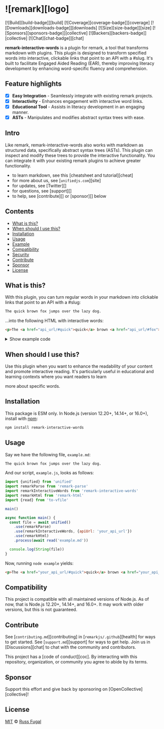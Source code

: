 # ![remark][logo]

[![Build][build-badge]][build]
[![Coverage][coverage-badge]][coverage]
[![Downloads][downloads-badge]][downloads]
[![Size][size-badge]][size]
[![Sponsors][sponsors-badge]][collective]
[![Backers][backers-badge]][collective]
[![Chat][chat-badge]][chat]

**remark-interactive-words** is a plugin for remark, a tool that transforms markdown with plugins. This plugin is designed to transform specified words into interactive, clickable links that point to an API with a #slug. It's built to facilitate Engaged Aided Reading (EAR), thereby improving literacy development by enhancing word-specific fluency and comprehension.

## Feature highlights

*   [x] **Easy Integration** - Seamlessly integrate with existing remark projects.
*   [x] **Interactivity** - Enhances engagement with interactive word links.
*   [x] **Educational Tool** - Assists in literacy development in an engaging manner.
*   [x] **ASTs** - Manipulates and modifies abstract syntax trees with ease.

## Intro

Like remark, remark-interactive-words also works with markdown as structured data, specifically abstract syntax trees (ASTs). This plugin can inspect and modify these trees to provide the interactive functionality. You can integrate it with your existing remark plugins to achieve greater functionality.

*   to learn markdown, see this [cheatsheet and tutorial][cheat]
*   for more about us, see [`unifiedjs.com`][site]
*   for updates, see [Twitter][]
*   for questions, see [support][]
*   to help, see [contribute][] or [sponsor][] below

## Contents

*   [What is this?](#what-is-this)
*   [When should I use this?](#when-should-i-use-this)
*   [Installation](#installation)
*   [Usage](#usage)
*   [Example](#example)
*   [Compatibility](#compatibility)
*   [Security](#security)
*   [Contribute](#contribute)
*   [Sponsor](#sponsor)
*   [License](#license)

## What is this?

With this plugin, you can turn regular words in your markdown into clickable links that point to an API with a #slug:

```markdown
The quick brown fox jumps over the lazy dog.
```

…into the following HTML with interactive words:

```html
<p>The <a href="api_url/#quick">quick</a> brown <a href="api_url/#fox">fox</a> jumps over the lazy <a href="api_url/#dog">dog</a>.</p>
```

<details><summary>Show example code</summary>

```js
import {unified} from 'unified'
import remarkParse from 'remark-parse'
import remarkInteractiveWords from 'remark-interactive-words'
import remarkHtml from 'remark-html'

const file = await unified()
    .use(remarkParse)
    .use(remarkInteractiveWords, {apiUrl: 'your_api_url'})
    .use(remarkHtml)
    .process('The quick brown fox jumps over the lazy dog.')

console.log(String(file)) // => '<p>The <a href="your_api_url/#quick">quick</a> brown <a href="your_api_url/#fox">fox</a> jumps over the lazy <a href="your_api_url/#dog">dog</a>.</p>'
```

</details>

## When should I use this?

Use this plugin when you want to enhance the readability of your content and promote interactive reading. It's particularly useful in educational and learning contexts where you want readers to learn

 more about specific words.

## Installation

This package is ESM only. In Node.js (version 12.20+, 14.14+, or 16.0+), install with [npm](https://docs.npmjs.com/cli/install):

```sh
npm install remark-interactive-words
```

## Usage

Say we have the following file, `example.md`:

```markdown
The quick brown fox jumps over the lazy dog.
```

And our script, `example.js`, looks as follows:

```js
import {unified} from 'unified'
import remarkParse from 'remark-parse'
import remarkInteractiveWords from 'remark-interactive-words'
import remarkHtml from 'remark-html'
import {read} from 'to-vfile'

main()

async function main() {
  const file = await unified()
    .use(remarkParse)
    .use(remarkInteractiveWords, {apiUrl: 'your_api_url'})
    .use(remarkHtml)
    .process(await read('example.md'))

  console.log(String(file))
}
```

Now, running `node example` yields:

```html
<p>The <a href="your_api_url/#quick">quick</a> brown <a href="your_api_url/#fox">fox</a> jumps over the lazy <a href="your_api_url/#dog">dog</a>.</p>
```

## Compatibility

This project is compatible with all maintained versions of Node.js. As of now, that is Node.js 12.20+, 14.14+, and 16.0+. It may work with older versions, but this is not guaranteed.

## Contribute

See [`contributing.md`][contributing] in [`remarkjs/.github`][health] for ways to get started. See [`support.md`][support] for ways to get help. Join us in [Discussions][chat] to chat with the community and contributors.

This project has a [code of conduct][coc]. By interacting with this repository, organization, or community you agree to abide by its terms.

## Sponsor

Support this effort and give back by sponsoring on [OpenCollective][collective]!

## License

[MIT](license) © [Russ Fugal](https://sara.ai/about.html)
